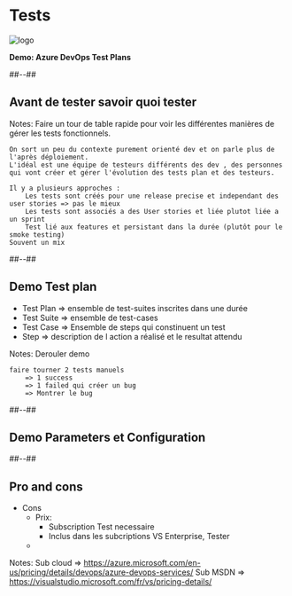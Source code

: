 <!-- .slide: class="transition bg-green" -->

# Tests
![logo](./assets/images/services/test/logo.svg)

**Demo: Azure DevOps Test Plans**

##--##
## Avant de tester savoir quoi tester


Notes:
	Faire un tour de table rapide pour voir les différentes manières de gérer les tests fonctionnels.

	On sort un peu du contexte purement orienté dev et on parle plus de l'après déploiement.
	L'idéal est une équipe de testeurs différents des dev , des personnes qui vont créer et gérer l'évolution des tests plan et des testeurs.

	Il y a plusieurs approches :
		Les tests sont créés pour une release precise et independant des user stories => pas le mieux
		Les tests sont associés a des User stories et liée plutot liée a un sprint
		Test lié aux features et persistant dans la durée (plutôt pour le smoke testing)
	Souvent un mix 


##--##
## Demo Test plan

- Test Plan => ensemble de test-suites inscrites dans une durée
- Test Suite => ensemble de test-cases
- Test Case => Ensemble de steps qui constinuent un test
- Step => description de l action a réalisé et le resultat attendu

Notes:
	Derouler demo

	faire tourner 2 tests manuels 
		=> 1 success
		=> 1 failed qui créer un bug
		=> Montrer le bug


##--##
## Demo Parameters et Configuration  

##--##
## Pro and cons

- Cons
	- Prix:
		- Subscription Test necessaire 
		- Inclus dans les subcriptions VS Enterprise, Tester 
	-



Notes:
   Sub cloud => https://azure.microsoft.com/en-us/pricing/details/devops/azure-devops-services/
   Sub MSDN  => https://visualstudio.microsoft.com/fr/vs/pricing-details/

